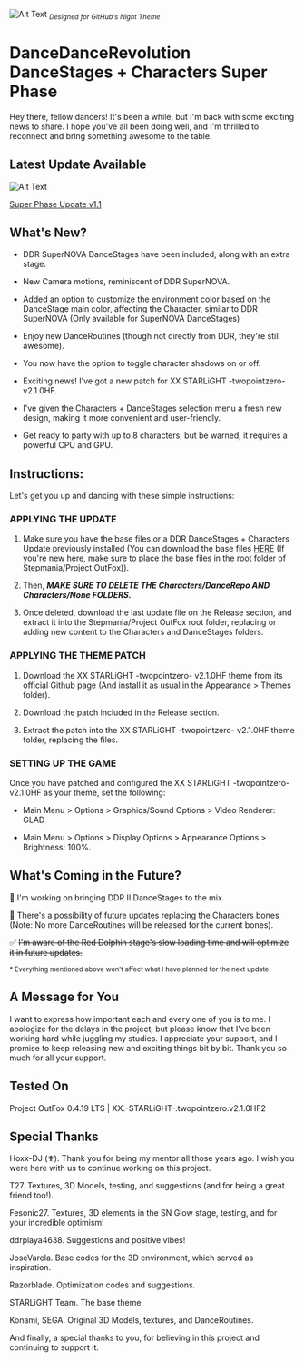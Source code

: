 ![Alt Text](https://i.imgur.com/mpvWWL3.gif)
<sub>_Designed for GitHub's Night Theme_</sub>
# DanceDanceRevolution DanceStages + Characters Super Phase

Hey there, fellow dancers! It's been a while, but I'm back with some exciting news to share. I hope you've all been doing well, and I'm thrilled to reconnect and bring something awesome to the table.

## Latest Update Available

![Alt Text](https://i.imgur.com/CPXi8CP.png)

[Super Phase Update v1.1](https://github.com/Enciso0720/Enciso0720DDR/releases/tag/v1.1.SuperPhase)

## What's New?

- DDR SuperNOVA DanceStages have been included, along with an extra stage.

- New Camera motions, reminiscent of DDR SuperNOVA.

- Added an option to customize the environment color based on the DanceStage main color, affecting the Character, similar to DDR SuperNOVA (Only available for SuperNOVA DanceStages)

- Enjoy new DanceRoutines (though not directly from DDR, they're still awesome).

- You now have the option to toggle character shadows on or off.

- Exciting news! I've got a new patch for XX STARLiGHT -twopointzero- v2.1.0HF. 

- I've given the Characters + DanceStages selection menu a fresh new design, making it more convenient and user-friendly.

- Get ready to party with up to 8 characters, but be warned, it requires a powerful CPU and GPU.

## Instructions:

Let's get you up and dancing with these simple instructions:

### APPLYING THE UPDATE

1. Make sure you have the base files or a DDR DanceStages + Characters Update previously installed (You can download the base files [HERE](https://codeload.github.com/Enciso0720/Enciso0720DDR/zip/refs/heads/main) (If you're new here, make sure to place the base files in the root folder of Stepmania/Project OutFox)).

1. Then, ***MAKE SURE TO DELETE THE Characters/DanceRepo AND Characters/None FOLDERS.***

1. Once deleted, download the last update file on the Release section, and extract it into the Stepmania/Project OutFox root folder, replacing or adding new content to the Characters and DanceStages folders.

### APPLYING THE THEME PATCH

1. Download the XX STARLiGHT -twopointzero- v2.1.0HF theme from its official Github page (And install it as usual in the Appearance > Themes folder).

1. Download the patch included in the Release section.

1. Extract the patch into the XX STARLiGHT -twopointzero- v2.1.0HF theme folder, replacing the files.

### SETTING UP THE GAME

Once you have patched and configured the XX STARLiGHT -twopointzero- v2.1.0HF as your theme, set the following:

- Main Menu > Options > Graphics/Sound Options > Video Renderer: GLAD

- Main Menu > Options > Display Options > Appearance Options > Brightness: 100%.

## What's Coming in the Future?

🔄 I'm working on bringing DDR II DanceStages to the mix.

🔄 There's a possibility of future updates replacing the Characters bones (Note: No more DanceRoutines will be released for the current bones).

✅ ~~I'm aware of the Red Dolphin stage's slow loading time and will optimize it in future updates.~~

<sub>* Everything mentioned above won't affect what I have planned for the next update.</sub> 

## A Message for You

I want to express how important each and every one of you is to me. I apologize for the delays in the project, but please know that I've been working hard while juggling my studies. I appreciate your support, and I promise to keep releasing new and exciting things bit by bit. Thank you so much for all your support.

## Tested On

Project OutFox 0.4.19 LTS | XX.-STARLiGHT-.twopointzero.v2.1.0HF2

## Special Thanks

Hoxx-DJ (✟). Thank you for being my mentor all those years ago. I wish you were here with us to continue working on this project.

T27. Textures, 3D Models, testing, and suggestions (and for being a great friend too!).

Fesonic27. Textures, 3D elements in the SN Glow stage, testing, and for your incredible optimism!

ddrplaya4638. Suggestions and positive vibes!

JoseVarela. Base codes for the 3D environment, which served as inspiration.

Razorblade. Optimization codes and suggestions.

STARLiGHT Team. The base theme.

Konami, SEGA. Original 3D Models, textures, and DanceRoutines.

And finally, a special thanks to you, for believing in this project and continuing to support it.
